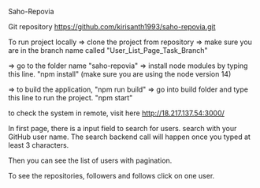 Saho-Repovia

Git repository
https://github.com/kirisanth1993/saho-repovia.git 

To run project locally
=> clone the project from repository 
=> make sure you are in the branch name called "User_List_Page_Task_Branch"

=> go to the folder name "saho-repovia"
=> install node modules by typing this line. "npm install"
(make sure you are using the node version 14)

=> to build the application, "npm run build"
=> go into build folder and type this line to run the project. "npm start"


to check the system in remote, visit here
http://18.217.137.54:3000/

In first page, there is a input field to search for users.
search with your GitHub user name.
The search backend call will happen once you typed at least 3 characters.

Then you can see the list of users with pagination.

To see the repositories, followers and follows click on one user. 